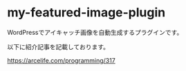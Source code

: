 # my-featured-image-plugin
WordPressでアイキャッチ画像を自動生成するプラグインです。

以下に紹介記事を記載しております。

https://arcelife.com/programming/317
